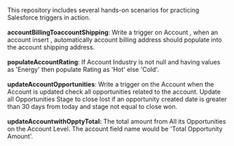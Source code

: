 This repository includes several hands-on scenarios for practicing Salesforce triggers in action.<br /><br />
**accountBillingToaccountShipping**: Write a trigger on Account , when an account insert , automatically account billing address should populate into the account shipping address.<br /><br />
**populateAccountRating**: If Account Industry is not null and having values as 'Energy' then populate Rating as 'Hot' else 'Cold'.<br /><br />
**updateAccountOpportunities**: Write a trigger on the Account when the Account is updated check all opportunities related to the account. Update all Opportunities Stage to close lost if an opportunity created date is greater than 30 days from today and stage not equal to close won.<br /><br />
**updateAccountwithOpptyTotal:** The total amount from All its Opportunities on the Account Level. The account field name would be 'Total Opportunity Amount'.<br /><br />

